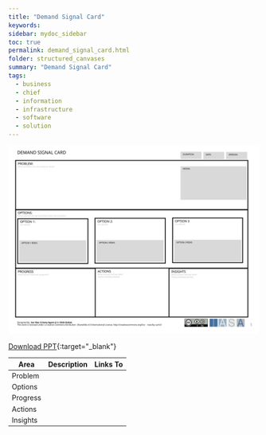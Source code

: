 ```yaml
---
title: "Demand Signal Card"
keywords: 
sidebar: mydoc_sidebar
toc: true
permalink: demand_signal_card.html
folder: structured_canvases
summary: "Demand Signal Card"
tags: 
  - business
  - chief
  - information
  - infrastructure
  - software
  - solution
---
```


![image001](media/demand_signal_card.svg)

[Download PPT](media/ppt/demand_signal_card.ppt){:target="_blank"}

| Area | Description | Links To |
| --- | --- | --- |
| Problem |   |   |
| Options |   |   |
| Progress |   |   |
| Actions |   |   |
| Insights |   |   |